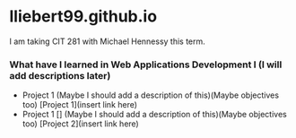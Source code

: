 # lliebert99.github.io

I am taking CIT 281 with Michael Hennessy this term.

### What have I learned in Web Applications Development I (I will add descriptions later)

- Project 1 (Maybe I should add a description of this)(Maybe objectives too)
  [Project 1](insert link here)
- Project 1 [] (Maybe I should add a description of this)(Maybe objectives too)
  [Project 2](insert link here)

